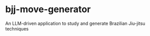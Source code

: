 # bjj-move-generator
An LLM-driven application to study and generate Brazilian Jiu-jitsu techniques

